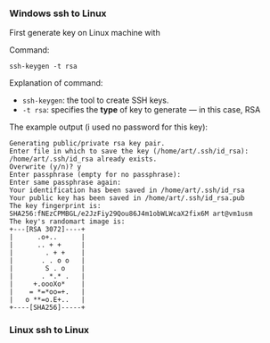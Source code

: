 
### Windows ssh to Linux
First generate key on Linux machine with 

Command:
```
ssh-keygen -t rsa
```

Explanation of command:
- `ssh-keygen`: the tool to create SSH keys.
- `-t rsa`: specifies the **type** of key to generate — in this case, RSA

The example output (i used no password for this key):
```
Generating public/private rsa key pair.
Enter file in which to save the key (/home/art/.ssh/id_rsa):
/home/art/.ssh/id_rsa already exists.
Overwrite (y/n)? y
Enter passphrase (empty for no passphrase):
Enter same passphrase again:
Your identification has been saved in /home/art/.ssh/id_rsa
Your public key has been saved in /home/art/.ssh/id_rsa.pub
The key fingerprint is:
SHA256:fNEzCPMBGL/e2JzFiy29Qou86J4m1obWLWcaX2fix6M art@vm1usm
The key's randomart image is:
+---[RSA 3072]----+
|      .o+..      |
|      .. + +     |
|        . + +    |
|       . . o o   |
|        S . o    |
|       . *.* .   |
|     +.oooXo*    |
|    = *=*oo=+.   |
|   o **=o.E+..   |
+----[SHA256]-----+
```




### Linux ssh to Linux
